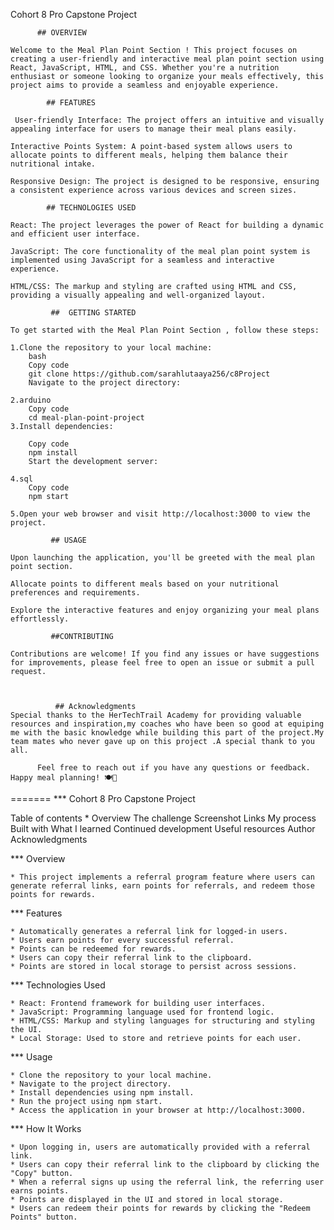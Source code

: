 

 Cohort 8 Pro Capstone Project

          ## OVERVIEW

    Welcome to the Meal Plan Point Section ! This project focuses on creating a user-friendly and interactive meal plan point section using React, JavaScript, HTML, and CSS. Whether you're a nutrition enthusiast or someone looking to organize your meals effectively, this project aims to provide a seamless and enjoyable experience.

            ## FEATURES

     User-friendly Interface: The project offers an intuitive and visually appealing interface for users to manage their meal plans easily.

    Interactive Points System: A point-based system allows users to allocate points to different meals, helping them balance their nutritional intake.

    Responsive Design: The project is designed to be responsive, ensuring a consistent experience across various devices and screen sizes.

            ## TECHNOLOGIES USED
            
    React: The project leverages the power of React for building a dynamic and efficient user interface.

    JavaScript: The core functionality of the meal plan point system is implemented using JavaScript for a seamless and interactive experience.

    HTML/CSS: The markup and styling are crafted using HTML and CSS, providing a visually appealing and well-organized layout.

             ##  GETTING STARTED

    To get started with the Meal Plan Point Section , follow these steps:

    1.Clone the repository to your local machine:
        bash
        Copy code
        git clone https://github.com/sarahlutaaya256/c8Project
        Navigate to the project directory:

    2.arduino
        Copy code
        cd meal-plan-point-project
    3.Install dependencies:

        Copy code
        npm install
        Start the development server:

    4.sql
        Copy code
        npm start

    5.Open your web browser and visit http://localhost:3000 to view the project.

             ## USAGE

    Upon launching the application, you'll be greeted with the meal plan point section. 

    Allocate points to different meals based on your nutritional preferences and requirements.

    Explore the interactive features and enjoy organizing your meal plans effortlessly.

             ##CONTRIBUTING

    Contributions are welcome! If you find any issues or have suggestions for improvements, please feel free to open an issue or submit a pull request.

        

              ## Acknowledgments
    Special thanks to the HerTechTrail Academy for providing valuable resources and inspiration,my coaches who have been so good at equiping me with the basic knowledge while building this part of the project.My team mates who never gave up on this project .A special thank to you all.

          Feel free to reach out if you have any questions or feedback. Happy meal planning! 🍽️🌟
=======
*** Cohort 8 Pro Capstone Project

Table of contents
    * Overview
    The challenge
    Screenshot
    Links
    My process
    Built with
    What I learned
    Continued development
    Useful resources
    Author
    Acknowledgments
    
*** Overview

    * This project implements a referral program feature where users can generate referral links, earn points for referrals, and redeem those points for rewards.

*** Features

    * Automatically generates a referral link for logged-in users.
    * Users earn points for every successful referral.
    * Points can be redeemed for rewards.
    * Users can copy their referral link to the clipboard.
    * Points are stored in local storage to persist across sessions.

*** Technologies Used

    * React: Frontend framework for building user interfaces.
    * JavaScript: Programming language used for frontend logic.
    * HTML/CSS: Markup and styling languages for structuring and styling the UI.
    * Local Storage: Used to store and retrieve points for each user.

*** Usage

    * Clone the repository to your local machine.
    * Navigate to the project directory.
    * Install dependencies using npm install.
    * Run the project using npm start.
    * Access the application in your browser at http://localhost:3000.


*** How It Works

    * Upon logging in, users are automatically provided with a referral link.
    * Users can copy their referral link to the clipboard by clicking the "Copy" button.
    * When a referral signs up using the referral link, the referring user earns points.
    * Points are displayed in the UI and stored in local storage.
    * Users can redeem their points for rewards by clicking the "Redeem Points" button.


